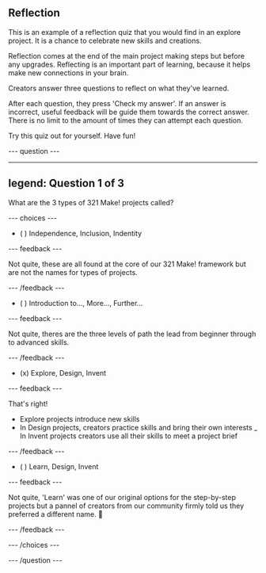 ## Reflection

This is an example of a reflection quiz that you would find in an explore project. It is a chance to celebrate new skills and creations. 

Reflection comes at the end of the main project making steps but before any upgrades. Reflecting is an important part of learning, because it helps make new connections in your brain.

Creators answer three questions to reflect on what they've learned.

After each question, they press 'Check my answer'. If an answer is incorrect, useful feedback will be guide them towards the correct answer. There is no limit to the amount of times they can attempt each question.

Try this quiz out for yourself. Have fun!

--- question ---

---
legend: Question 1 of 3
---

What are the 3 types of 321 Make! projects called?

--- choices ---

- ( ) Independence, Inclusion, Indentity

 --- feedback ---

Not quite, these are all found at the core of our 321 Make! framework but are not the names for types of projects.

 --- /feedback ---

- ( ) Introduction to..., More..., Further... 

 --- feedback ---

Not quite, theres are the three levels of path the lead from beginner through to advanced skills. 

 --- /feedback ---

- (x) Explore, Design, Invent

 --- feedback ---

That's right! 
+ Explore projects introduce new skills
+ In Design projects, creators practice skills and bring their own interests
_ In Invent projects creators use all their skills to meet a project brief

 --- /feedback ---

- ( ) Learn, Design, Invent

 --- feedback ---

Not quite, 'Learn' was one of our original options for the step-by-step projects but a pannel of creators from our community firmly told us they preferred a different name. 🤣

 --- /feedback ---

--- /choices ---

--- /question ---
